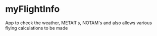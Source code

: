 # myFlightInfo
App to check the weather, METAR's, NOTAM's and also allows various flying calculations to be made
